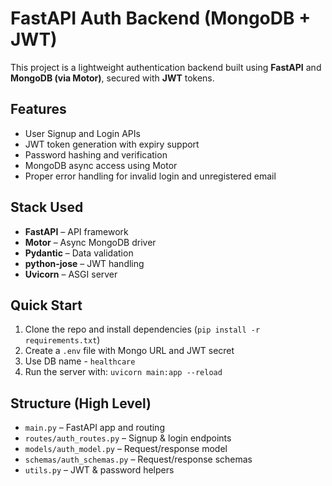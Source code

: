 #  FastAPI Auth Backend (MongoDB + JWT)

This project is a lightweight authentication backend built using **FastAPI** and **MongoDB (via Motor)**, secured with **JWT** tokens.

## Features

- User Signup and Login APIs
- JWT token generation with expiry support
- Password hashing and verification
- MongoDB async access using Motor
- Proper error handling for invalid login and unregistered email

##  Stack Used

- **FastAPI** – API framework
- **Motor** – Async MongoDB driver
- **Pydantic** – Data validation
- **python-jose** – JWT handling
- **Uvicorn** – ASGI server

##  Quick Start

1. Clone the repo and install dependencies (`pip install -r requirements.txt`)
2. Create a `.env` file with Mongo URL and JWT secret
3. Use DB name - `healthcare`
4. Run the server with: `uvicorn main:app --reload`

##  Structure (High Level)

- `main.py` – FastAPI app and routing
- `routes/auth_routes.py` – Signup & login endpoints
- `models/auth_model.py` – Request/response model
- `schemas/auth_schemas.py` – Request/response schemas
- `utils.py` – JWT & password helpers

